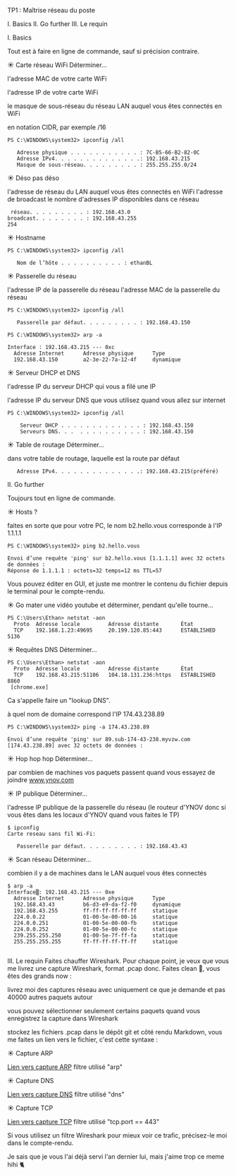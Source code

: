 
TP1 : Maîtrise réseau du poste

I. Basics
II. Go further
III. Le requin


I. Basics

Tout est à faire en ligne de commande, sauf si précision contraire.

☀️ Carte réseau WiFi
Déterminer...

l'adresse MAC de votre carte WiFi

l'adresse IP de votre carte WiFi

le masque de sous-réseau du réseau LAN auquel vous êtes connectés en WiFi

en notation CIDR, par exemple /16
```
PS C:\WINDOWS\system32> ipconfig /all
```
```
   Adresse physique . . . . . . . . . . . : 7C-B5-66-B2-82-0C
   Adresse IPv4. . . . . . . . . . . . . .: 192.168.43.215
   Masque de sous-réseau. . . . . . . . . : 255.255.255.0/24

```





☀️ Déso pas déso

l'adresse de réseau du LAN auquel vous êtes connectés en WiFi
l'adresse de broadcast
le nombre d'adresses IP disponibles dans ce réseau

```
 réseau. . . . . . . . . : 192.168.43.0
broadcast. . . . . . . . : 192.168.43.255
254
```


☀️ Hostname

```
PS C:\WINDOWS\system32> ipconfig /all
```
```
   Nom de l’hôte . . . . . . . . . . : ethanBL
```

☀️ Passerelle du réseau

l'adresse IP de la passerelle du réseau
l'adresse MAC de la passerelle du réseau
```
PS C:\WINDOWS\system32> ipconfig /all
```
```
   Passerelle par défaut. . . . . . . . . : 192.168.43.150
```
```
PS C:\WINDOWS\system32> arp -a
```
```
Interface : 192.168.43.215 --- 0xc
  Adresse Internet      Adresse physique      Type
  192.168.43.150        a2-3e-22-7a-12-4f     dynamique
```

☀️ Serveur DHCP et DNS

l'adresse IP du serveur DHCP qui vous a filé une IP

l'adresse IP du serveur DNS que vous utilisez quand vous allez sur internet
```
PS C:\WINDOWS\system32> ipconfig /all
```
```
    Serveur DHCP . . . . . . . . . . . . . : 192.168.43.150
    Serveurs DNS. . .  . . . . . . . . . . : 192.168.43.150
```



☀️ Table de routage
Déterminer...

dans votre table de routage, laquelle est la route par défaut
```
   Adresse IPv4. . . . . . . . . . . . . .: 192.168.43.215(préféré)
```



II. Go further

Toujours tout en ligne de commande.


☀️ Hosts ?

faites en sorte que pour votre PC, le nom b2.hello.vous corresponde à l'IP 1.1.1.1
```
PS C:\WINDOWS\system32> ping b2.hello.vous

Envoi d’une requête 'ping' sur b2.hello.vous [1.1.1.1] avec 32 octets de données :
Réponse de 1.1.1.1 : octets=32 temps=12 ms TTL=57
```



Vous pouvez éditer en GUI, et juste me montrer le contenu du fichier depuis le terminal pour le compte-rendu.


☀️ Go mater une vidéo youtube et déterminer, pendant qu'elle tourne...
```
PS C:\Users\Ethan> netstat -aon
  Proto  Adresse locale         Adresse distante       État
  TCP    192.168.1.23:49695     20.199.120.85:443      ESTABLISHED     5136
  ```


☀️ Requêtes DNS
Déterminer...

```
PS C:\Users\Ethan> netstat -aon
  Proto  Adresse locale         Adresse distante       État
  TCP    192.168.43.215:51106   104.18.131.236:https   ESTABLISHED     8860
 [chrome.exe]
 ```


Ca s'appelle faire un "lookup DNS".


à quel nom de domaine correspond l'IP 174.43.238.89
```
PS C:\WINDOWS\system32> ping -a 174.43.238.89

Envoi d’une requête 'ping' sur 89.sub-174-43-238.myvzw.com [174.43.238.89] avec 32 octets de données :
```

☀️ Hop hop hop
Déterminer...

par combien de machines vos paquets passent quand vous essayez de joindre www.ynov.com



☀️ IP publique
Déterminer...

l'adresse IP publique de la passerelle du réseau (le routeur d'YNOV donc si vous êtes dans les locaux d'YNOV quand vous faites le TP)
```
$ ipconfig
Carte reseau sans fil Wi-Fi:

   Passerelle par défaut. . . . . . . . . : 192.168.43.43

```


☀️ Scan réseau
Déterminer...

combien il y a de machines dans le LAN auquel vous êtes connectés

```
$ arp -a
Interface▒: 192.168.43.215 --- 0xe
  Adresse Internet      Adresse physique      Type
  192.168.43.43         b6-d3-e9-da-f2-f0     dynamique
  192.168.43.255        ff-ff-ff-ff-ff-ff     statique
  224.0.0.22            01-00-5e-00-00-16     statique
  224.0.0.251           01-00-5e-00-00-fb     statique
  224.0.0.252           01-00-5e-00-00-fc     statique
  239.255.255.250       01-00-5e-7f-ff-fa     statique
  255.255.255.255       ff-ff-ff-ff-ff-ff     statique


```



III. Le requin
Faites chauffer Wireshark. Pour chaque point, je veux que vous me livrez une capture Wireshark, format .pcap donc.
Faites clean 🧹, vous êtes des grands now :

livrez moi des captures réseau avec uniquement ce que je demande et pas 40000 autres paquets autour

vous pouvez sélectionner seulement certains paquets quand vous enregistrez la capture dans Wireshark


stockez les fichiers .pcap dans le dépôt git et côté rendu Markdown, vous me faites un lien vers le fichier, c'est cette syntaxe :





☀️ Capture ARP

[Lien vers capture ARP](./captures/arp.pcap)
filtre utilisé "arp"

☀️ Capture DNS


[Lien vers capture DNS](./captures/dns.pcap)
filtre utilisé "dns"


☀️ Capture TCP


[Lien vers capture TCP](./captures/tcp.pcap)
filtre utilisé "tcp.port == 443"



Si vous utilisez un filtre Wireshark pour mieux voir ce trafic, précisez-le moi dans le compte-rendu.




Je sais que je vous l'ai déjà servi l'an dernier lui, mais j'aime trop ce meme hihi 🐈